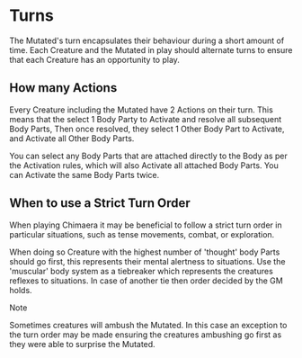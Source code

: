 # Turns

The Mutated's turn encapsulates their behaviour during a short amount of time. Each Creature and the Mutated in play should alternate turns to ensure that each Creature has an opportunity to play.

## How many Actions

Every Creature including the Mutated have 2 Actions on their turn. This means that the select 1 Body Party to Activate and resolve all subsequent Body Parts, Then once resolved, they select 1 Other Body Part to Activate, and Activate all Other Body Parts.

You can select any Body Parts that are attached directly to the Body as per the Activation rules, which will also Activate all attached Body Parts. You can Activate the same Body Parts twice.

## When to use a Strict Turn Order

When playing Chimaera it may be beneficial to follow a strict turn order in particular situations, such as tense movements, combat, or exploration.

When doing so Creature with the highest number of 'thought' body Parts should go first, this represents their mental alertness to situations. Use the 'muscular' body system as a tiebreaker which represents the creatures reflexes to situations. In case of another tie then order decided by the GM holds.

>[!NOTE]
> Sometimes creatures will ambush the Mutated. In this case an exception to the turn order may be made ensuring the creatures ambushing go first as they were able to surprise the Mutated.
